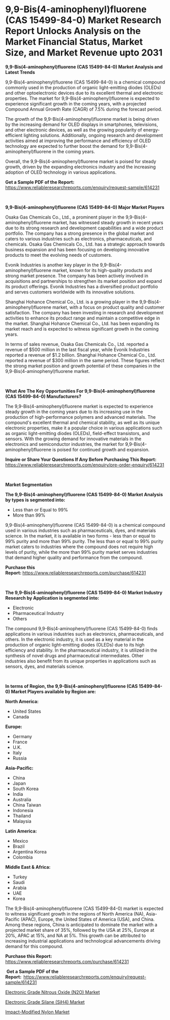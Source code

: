 <p><h1>9,9-Bis(4-aminophenyl)fluorene (CAS 15499-84-0) Market Research Report Unlocks Analysis on the Market Financial Status, Market Size, and Market Revenue upto 2031</h1></p><p><strong>9,9-Bis(4-aminophenyl)fluorene (CAS 15499-84-0) Market Analysis and Latest Trends</strong></p>
<p><p>9,9-Bis(4-aminophenyl)fluorene (CAS 15499-84-0) is a chemical compound commonly used in the production of organic light-emitting diodes (OLEDs) and other optoelectronic devices due to its excellent thermal and electronic properties. The market for 9,9-Bis(4-aminophenyl)fluorene is expected to experience significant growth in the coming years, with a projected Compound Annual Growth Rate (CAGR) of 7.5% during the forecast period.</p><p>The growth of the 9,9-Bis(4-aminophenyl)fluorene market is being driven by the increasing demand for OLED displays in smartphones, televisions, and other electronic devices, as well as the growing popularity of energy-efficient lighting solutions. Additionally, ongoing research and development activities aimed at improving the performance and efficiency of OLED technology are expected to further boost the demand for 9,9-Bis(4-aminophenyl)fluorene in the coming years.</p><p>Overall, the 9,9-Bis(4-aminophenyl)fluorene market is poised for steady growth, driven by the expanding electronics industry and the increasing adoption of OLED technology in various applications.</p></p>
<p><strong>Get a Sample PDF of the Report:&nbsp;</strong> <a href="https://www.reliableresearchreports.com/enquiry/request-sample/614231">https://www.reliableresearchreports.com/enquiry/request-sample/614231</a></p>
<p>&nbsp;</p>
<p><strong>9,9-Bis(4-aminophenyl)fluorene (CAS 15499-84-0) Major Market Players</strong></p>
<p><p>Osaka Gas Chemicals Co., Ltd., a prominent player in the 9,9-Bis(4-aminophenyl)fluorene market, has witnessed steady growth in recent years due to its strong research and development capabilities and a wide product portfolio. The company has a strong presence in the global market and caters to various industries such as electronics, pharmaceuticals, and chemicals. Osaka Gas Chemicals Co., Ltd. has a strategic approach towards business expansion and has been focusing on developing innovative products to meet the evolving needs of customers.</p><p>Evonik Industries is another key player in the 9,9-Bis(4-aminophenyl)fluorene market, known for its high-quality products and strong market presence. The company has been actively involved in acquisitions and partnerships to strengthen its market position and expand its product offerings. Evonik Industries has a diversified product portfolio and serves customers worldwide with its innovative solutions.</p><p>Shanghai Hohance Chemical Co., Ltd. is a growing player in the 9,9-Bis(4-aminophenyl)fluorene market, with a focus on product quality and customer satisfaction. The company has been investing in research and development activities to enhance its product range and maintain a competitive edge in the market. Shanghai Hohance Chemical Co., Ltd. has been expanding its market reach and is expected to witness significant growth in the coming years.</p><p>In terms of sales revenue, Osaka Gas Chemicals Co., Ltd. reported a revenue of $500 million in the last fiscal year, while Evonik Industries reported a revenue of $1.2 billion. Shanghai Hohance Chemical Co., Ltd. reported a revenue of $300 million in the same period. These figures reflect the strong market position and growth potential of these companies in the 9,9-Bis(4-aminophenyl)fluorene market.</p></p>
<p>&nbsp;</p>
<p><strong>What Are The Key Opportunities For 9,9-Bis(4-aminophenyl)fluorene (CAS 15499-84-0) Manufacturers?</strong></p>
<p><p>The 9,9-Bis(4-aminophenyl)fluorene market is expected to experience steady growth in the coming years due to its increasing use in the production of high-performance polymers and advanced materials. The compound's excellent thermal and chemical stability, as well as its unique electronic properties, make it a popular choice in various applications such as organic light-emitting diodes (OLEDs), field-effect transistors, and sensors. With the growing demand for innovative materials in the electronics and semiconductor industries, the market for 9,9-Bis(4-aminophenyl)fluorene is poised for continued growth and expansion.</p></p>
<p><strong>Inquire or Share Your Questions If Any Before Purchasing This Report:</strong> <a href="https://www.reliableresearchreports.com/enquiry/pre-order-enquiry/614231">https://www.reliableresearchreports.com/enquiry/pre-order-enquiry/614231</a></p>
<p>&nbsp;</p>
<p><strong>Market Segmentation</strong></p>
<p><strong>The 9,9-Bis(4-aminophenyl)fluorene (CAS 15499-84-0) Market Analysis by types is segmented into:</strong></p>
<p><ul><li>Less than or Equal to 99%</li><li>More than 99%</li></ul></p>
<p><p>9,9-Bis(4-aminophenyl)fluorene (CAS 15499-84-0) is a chemical compound used in various industries such as pharmaceuticals, dyes, and materials science. In the market, it is available in two forms - less than or equal to 99% purity and more than 99% purity. The less than or equal to 99% purity market caters to industries where the compound does not require high levels of purity, while the more than 99% purity market serves industries that demand higher quality and performance from the compound.</p></p>
<p><strong>Purchase this Report:&nbsp;</strong><a href="https://www.reliableresearchreports.com/purchase/614231">https://www.reliableresearchreports.com/purchase/614231</a></p>
<p>&nbsp;</p>
<p><strong>The 9,9-Bis(4-aminophenyl)fluorene (CAS 15499-84-0) Market Industry Research by Application is segmented into:</strong></p>
<p><ul><li>Electronic</li><li>Pharmaceutical Industry</li><li>Others</li></ul></p>
<p><p>The compound 9,9-Bis(4-aminophenyl)fluorene (CAS 15499-84-0) finds applications in various industries such as electronics, pharmaceuticals, and others. In the electronic industry, it is used as a key material in the production of organic light-emitting diodes (OLEDs) due to its high efficiency and stability. In the pharmaceutical industry, it is utilized in the synthesis of novel drugs and pharmaceutical intermediates. Other industries also benefit from its unique properties in applications such as sensors, dyes, and materials science.</p></p>
<p>&nbsp;</p>
<p><strong>In terms of Region, the 9,9-Bis(4-aminophenyl)fluorene (CAS 15499-84-0) Market Players available by Region are:</strong></p>
<p>
    <p> <strong> North America: </strong>
        <ul>
            <li>United States</li>
            <li>Canada</li>
        </ul>
        </p> 
    <p> <strong> Europe: </strong>
        <ul>
            <li>Germany</li>
            <li>France</li>
            <li>U.K.</li>
            <li>Italy</li>
            <li>Russia</li>
        </ul>
        </p> 
    <p> <strong> Asia-Pacific: </strong>
        <ul>
            <li>China</li>
            <li>Japan</li>
            <li>South Korea</li>
            <li>India</li>
            <li>Australia</li>
            <li>China Taiwan</li>
            <li>Indonesia</li>
            <li>Thailand</li>
            <li>Malaysia</li>
        </ul>
        </p> 
    <p> <strong> Latin America: </strong>
        <ul>
            <li>Mexico</li>
            <li>Brazil</li>
            <li>Argentina Korea</li>
            <li>Colombia</li>
        </ul>
        </p> 
    <p> <strong> Middle East & Africa: </strong>
        <ul>
            <li>Turkey</li>
            <li>Saudi</li>
            <li>Arabia</li>
            <li>UAE</li>
            <li>Korea</li>
        </ul>
    </p>
    </p>
<p><p>The 9,9-Bis(4-aminophenyl)fluorene (CAS 15499-84-0) market is expected to witness significant growth in the regions of North America (NA), Asia-Pacific (APAC), Europe, the United States of America (USA), and China. Among these regions, China is anticipated to dominate the market with a projected market share of 35%, followed by the USA at 25%, Europe at 20%, APAC at 15%, and NA at 5%. This growth can be attributed to increasing industrial applications and technological advancements driving demand for this compound.</p></p>
<p><strong>Purchase this Report: </strong><a href="https://www.reliableresearchreports.com/purchase/614231">https://www.reliableresearchreports.com/purchase/614231</a></p>
<p>&nbsp;<strong>Get a Sample PDF of the Report:&nbsp;&nbsp;</strong><a href="https://www.reliableresearchreports.com/enquiry/request-sample/614231">https://www.reliableresearchreports.com/enquiry/request-sample/614231</a></p>
<p><strong></strong></p>
<p><p><a href="https://github.com/seekum/Market-Research-Report-List-1/blob/main/electronic-grade-nitrous-oxide-n2o-market.md">Electronic Grade Nitrous Oxide (N2O) Market</a></p><p><a href="https://github.com/nancykennedykellievqfqt2/Market-Research-Report-List-1/blob/main/electronic-grade-silane-sih4-market.md">Electronic Grade Silane (SiH4) Market</a></p><p><a href="https://iodized-pantydraco-05c.notion.site/Impact-Modified-Nylon-Market-Research-Report-Unlocks-Analysis-on-the-Market-Financial-Status-Market-919b28b44117478c9589665732f370f9">Impact-Modified Nylon Market</a></p></p>